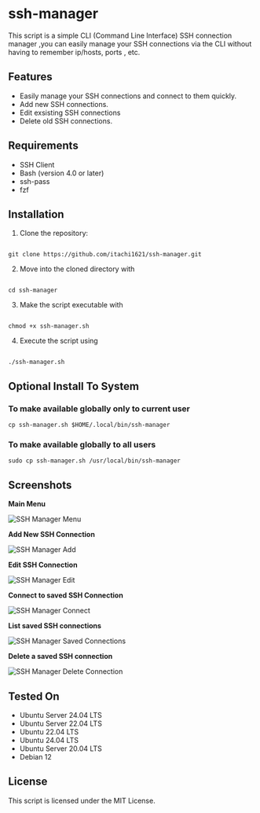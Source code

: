 # ssh-manager

This script is a simple CLI (Command Line Interface) SSH connection manager ,you can easily manage your SSH connections via the CLI
without having to remember ip/hosts, ports , etc.


## Features
- Easily manage your SSH connections and connect to them quickly.
- Add new SSH connections.
- Edit exsisting SSH connections
- Delete old SSH connections.

## Requirements
- SSH Client
- Bash (version 4.0 or later)
- ssh-pass
- fzf

## Installation

1. Clone the repository: 
``` 

git clone https://github.com/itachi1621/ssh-manager.git 

```
2. Move into the cloned directory with 

``` 

cd ssh-manager

```
3. Make the script executable with

``` 

chmod +x ssh-manager.sh

```
4. Execute the script using

``` 

./ssh-manager.sh 

```

## Optional Install To System

### To make available globally only to current user

```
cp ssh-manager.sh $HOME/.local/bin/ssh-manager

```

### To make available globally to all users

```
sudo cp ssh-manager.sh /usr/local/bin/ssh-manager

```

## Screenshots

**Main Menu**


![SSH Manager Menu](https://github.com/itachi1621/ssh-manager/assets/62318474/e28b12ea-6fcf-44f3-80eb-614d46cf0886)


**Add New SSH Connection**

![SSH Manager Add](https://user-images.githubusercontent.com/62318474/230812732-a9550f4a-6fd7-4f6c-b24c-cd440288e670.png)


**Edit SSH Connection**

![SSH Manager Edit](https://github.com/itachi1621/ssh-manager/assets/62318474/fef91e0e-1db7-4606-bf0e-1e8727a147e6)


**Connect to saved SSH Connection**

![SSH Manager Connect](https://user-images.githubusercontent.com/62318474/230813252-e3a6178f-2202-4ccf-88df-ca7bbb6ebaa6.png)

**List saved SSH connections**

![SSH Manager Saved Connections](https://user-images.githubusercontent.com/62318474/230813682-cd26cd01-5555-47c1-9cb4-013f96babb79.png)

**Delete a saved SSH connection**

![SSH Manager Delete Connection](https://user-images.githubusercontent.com/62318474/230813990-8376c235-2585-4455-92e0-5b8cfb0d2275.png)

## Tested On

- Ubuntu Server 24.04 LTS
- Ubuntu Server 22.04 LTS
- Ubuntu 22.04 LTS
- Ubuntu 24.04 LTS
- Ubuntu Server 20.04 LTS
- Debian 12

## License
This script is licensed under the MIT License.
